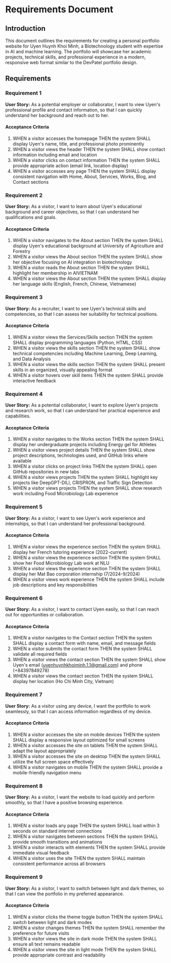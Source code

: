 # Requirements Document

## Introduction

This document outlines the requirements for creating a personal portfolio website for Uyen Huynh Khoi Minh, a Biotechnology student with expertise in AI and machine learning. The portfolio will showcase her academic projects, technical skills, and professional experience in a modern, responsive web format similar to the DevPatel portfolio design.

## Requirements

### Requirement 1

**User Story:** As a potential employer or collaborator, I want to view Uyen's professional profile and contact information, so that I can quickly understand her background and reach out to her.

#### Acceptance Criteria

1. WHEN a visitor accesses the homepage THEN the system SHALL display Uyen's name, title, and professional photo prominently
2. WHEN a visitor views the header THEN the system SHALL show contact information including email and location
3. WHEN a visitor clicks on contact information THEN the system SHALL provide appropriate action (email link, location display)
4. WHEN a visitor accesses any page THEN the system SHALL display consistent navigation with Home, About, Services, Works, Blog, and Contact sections

### Requirement 2

**User Story:** As a visitor, I want to learn about Uyen's educational background and career objectives, so that I can understand her qualifications and goals.

#### Acceptance Criteria

1. WHEN a visitor navigates to the About section THEN the system SHALL display Uyen's educational background at University of Agriculture and Forestry
2. WHEN a visitor views the About section THEN the system SHALL show her objective focusing on AI integration in biotechnology
3. WHEN a visitor reads the About section THEN the system SHALL highlight her membership in AIVIETNAM
4. WHEN a visitor views the About section THEN the system SHALL display her language skills (English, French, Chinese, Vietnamese)

### Requirement 3

**User Story:** As a recruiter, I want to see Uyen's technical skills and competencies, so that I can assess her suitability for technical positions.

#### Acceptance Criteria

1. WHEN a visitor views the Services/Skills section THEN the system SHALL display programming languages (Python, HTML, CSS)
2. WHEN a visitor views the skills section THEN the system SHALL show technical competencies including Machine Learning, Deep Learning, and Data Analysis
3. WHEN a visitor views the skills section THEN the system SHALL present skills in an organized, visually appealing format
4. WHEN a visitor hovers over skill items THEN the system SHALL provide interactive feedback

### Requirement 4

**User Story:** As a potential collaborator, I want to explore Uyen's projects and research work, so that I can understand her practical experience and capabilities.

#### Acceptance Criteria

1. WHEN a visitor navigates to the Works section THEN the system SHALL display her undergraduate projects including Energy gel for Athletes
2. WHEN a visitor views project details THEN the system SHALL show project descriptions, technologies used, and GitHub links where available
3. WHEN a visitor clicks on project links THEN the system SHALL open GitHub repositories in new tabs
4. WHEN a visitor views projects THEN the system SHALL highlight key projects like DeepGPT-DILI, CRISPRON, and Traffic Sign Detection
5. WHEN a visitor views projects THEN the system SHALL show research work including Food Microbiology Lab experience

### Requirement 5

**User Story:** As a visitor, I want to see Uyen's work experience and internships, so that I can understand her professional background.

#### Acceptance Criteria

1. WHEN a visitor views the experience section THEN the system SHALL display her French tutoring experience (2022-current)
2. WHEN a visitor views the experience section THEN the system SHALL show her Food Microbiology Lab work at NLU
3. WHEN a visitor views the experience section THEN the system SHALL display her Mat Bao corporation internship (7/2024-9/2024)
4. WHEN a visitor views work experience THEN the system SHALL include job descriptions and key responsibilities

### Requirement 6

**User Story:** As a visitor, I want to contact Uyen easily, so that I can reach out for opportunities or collaboration.

#### Acceptance Criteria

1. WHEN a visitor navigates to the Contact section THEN the system SHALL display a contact form with name, email, and message fields
2. WHEN a visitor submits the contact form THEN the system SHALL validate all required fields
3. WHEN a visitor views the contact section THEN the system SHALL show Uyen's email (uyenhuynhkhoiminh.1.1@gmail.com) and phone (+84397849278)
4. WHEN a visitor views the contact section THEN the system SHALL display her location (Ho Chi Minh City, Vietnam)

### Requirement 7

**User Story:** As a visitor using any device, I want the portfolio to work seamlessly, so that I can access information regardless of my device.

#### Acceptance Criteria

1. WHEN a visitor accesses the site on mobile devices THEN the system SHALL display a responsive layout optimized for small screens
2. WHEN a visitor accesses the site on tablets THEN the system SHALL adapt the layout appropriately
3. WHEN a visitor accesses the site on desktop THEN the system SHALL utilize the full screen space effectively
4. WHEN a visitor navigates on mobile THEN the system SHALL provide a mobile-friendly navigation menu

### Requirement 8

**User Story:** As a visitor, I want the website to load quickly and perform smoothly, so that I have a positive browsing experience.

#### Acceptance Criteria

1. WHEN a visitor loads any page THEN the system SHALL load within 3 seconds on standard internet connections
2. WHEN a visitor navigates between sections THEN the system SHALL provide smooth transitions and animations
3. WHEN a visitor interacts with elements THEN the system SHALL provide immediate visual feedback
4. WHEN a visitor uses the site THEN the system SHALL maintain consistent performance across all browsers

### Requirement 9

**User Story:** As a visitor, I want to switch between light and dark themes, so that I can view the portfolio in my preferred appearance.

#### Acceptance Criteria

1. WHEN a visitor clicks the theme toggle button THEN the system SHALL switch between light and dark modes
2. WHEN a visitor changes themes THEN the system SHALL remember the preference for future visits
3. WHEN a visitor views the site in dark mode THEN the system SHALL ensure all text remains readable
4. WHEN a visitor views the site in light mode THEN the system SHALL provide appropriate contrast and readability